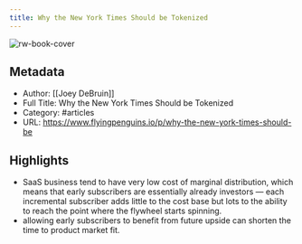 ```yaml
---
title: Why the New York Times Should be Tokenized
---
```

![rw-book-cover](https://readwise-assets.s3.amazonaws.com/static/images/article2.74d541386bbf.png)

## Metadata
- Author: [[Joey DeBruin]]
- Full Title: Why the New York Times Should be Tokenized
- Category: #articles
- URL: https://www.flyingpenguins.io/p/why-the-new-york-times-should-be

## Highlights
- SaaS business tend to have very low cost of marginal distribution, which means that early subscribers are essentially already investors — each incremental subscriber adds little to the cost base but lots to the ability to reach the point where the flywheel starts spinning.
- allowing early subscribers to benefit from future upside can shorten the time to product market fit.
